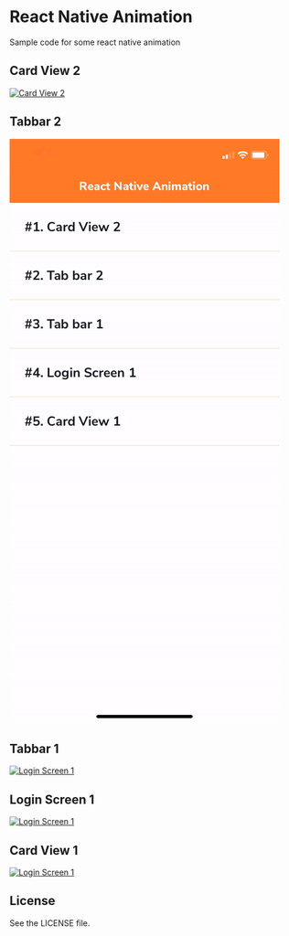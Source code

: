 # React Native Animation 
Sample code for some react native animation

## Card View 2
<div style="justify-content: center; align-items: center;">
<a href=""><img src="https://github.com/lqduongdev/gif-storage/blob/master/card_view_2.gif?raw=true" title="Card View 2" /></a>
</div>

## Tabbar 2
<div style="justify-content: center; align-items: center;">
<a href=""><img src="https://github.com/lqduongdev/gif-storage/blob/master/tabbar_2.gif?raw=true" title="Tabbar 2" /></a>
</div>

## Tabbar 1
<div style="justify-content: center; align-items: center;">
<a href=""><img src="https://github.com/lqduongdev/gif-storage/blob/master/tabbar_1.gif?raw=true" title="Login Screen 1" /></a>
</div>

## Login Screen 1
<div style="justify-content: center; align-items: center;">
<a href=""><img src="https://github.com/lqduongdev/gif-storage/blob/master/login_screen_1.gif?raw=true" title="Login Screen 1" /></a>
</div>


## Card View 1
<div style="justify-content: center; align-items: center;">
<a href=""><img src="https://github.com/lqduongdev/gif-storage/blob/master/card_view_1.gif?raw=true" title="Login Screen 1" /></a>
</div>

## License
See the LICENSE file.

